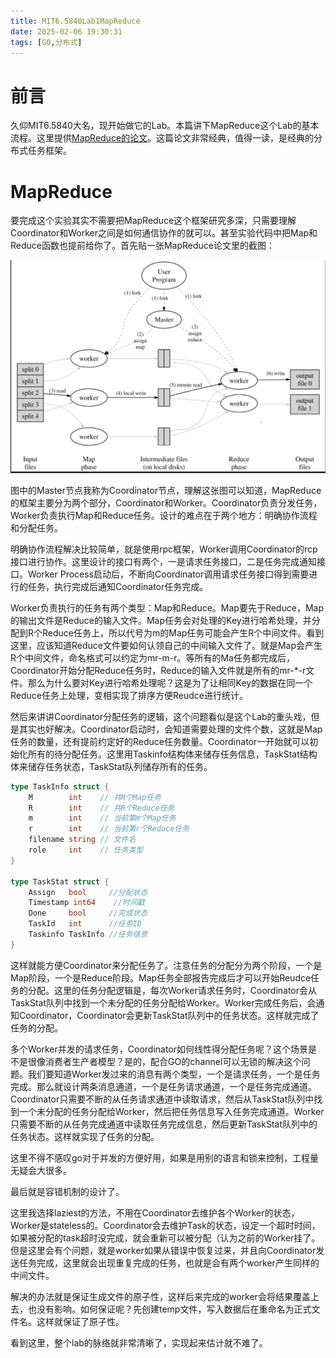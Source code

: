 ```yaml
---
title: MIT6.5840Lab1MapReduce
date: 2025-02-06 19:30:31
tags: [GO,分布式]
---
```

# 前言
久仰MIT6.5840大名，现开始做它的Lab。本篇讲下MapReduce这个Lab的基本流程。这里提供[MapReduce的论文](https://link.zhihu.com/?target=http%3A//research.google.com/archive/mapreduce-osdi04.pdf)。这篇论文非常经典，值得一读，是经典的分布式任务框架。

# MapReduce
要完成这个实验其实不需要把MapReduce这个框架研究多深，只需要理解Coordinator和Worker之间是如何通信协作的就可以。甚至实验代码中把Map和Reduce函数也提前给你了。首先贴一张MapReduce论文里的截图：

![alt text](../../assets/img/2025-02-06-MIT6.5840Lab1MapReduce/image.png)

图中的Master节点我称为Coordinator节点，理解这张图可以知道，MapReduce的框架主要分为两个部分，Coordinator和Worker。Coordinator负责分发任务，Worker负责执行Map和Reduce任务。设计的难点在于两个地方：明确协作流程和分配任务。

明确协作流程解决比较简单，就是使用rpc框架，Worker调用Coordinator的rcp接口进行协作。这里设计的接口有两个，一是请求任务接口，二是任务完成通知接口。Worker Process启动后，不断向Coordinator调用请求任务接口得到需要进行的任务，执行完成后通知Coordinator任务完成。

Worker负责执行的任务有两个类型：Map和Reduce。Map要先于Reduce，Map的输出文件是Reduce的输入文件。Map任务会对处理的Key进行哈希处理，并分配到R个Reduce任务上，所以代号为m的Map任务可能会产生R个中间文件。看到这里，应该知道Reduce文件要如何认领自己的中间输入文件了。就是Map会产生R个中间文件，命名格式可以约定为mr-m-r。等所有的Ma任务都完成后，Coordinator开始分配Reduce任务时，Reduce的输入文件就是所有的mr-*-r文件。那么为什么要对Key进行哈希处理呢？这是为了让相同Key的数据在同一个Reduce任务上处理，变相实现了排序方便Reudce进行统计。

然后来讲讲Coordinator分配任务的逻辑，这个问题看似是这个Lab的重头戏，但是其实也好解决。Coordinator启动时，会知道需要处理的文件个数，这就是Map任务的数量，还有提前约定好的Reduce任务数量。Coordinator一开始就可以初始化所有的待分配任务。这里用Taskinfo结构体来储存任务信息，TaskStat结构体来储存任务状态，TaskStat队列储存所有的任务。

```go
type TaskInfo struct {
	M        int    // 共M个Map任务
	R        int    // 共R个Reduce任务
	m        int    // 当前第m个Map任务
	r        int    // 当前第r个Reduce任务
	filename string // 文件名
	role     int    // 任务类型
}

type TaskStat struct {
	Assign   bool     //分配状态
	Timestamp int64    //时间戳
	Done     bool     //完成状态
	TaskId   int      //任务ID
	Taskinfo TaskInfo //任务信息
}
```

这样就能方便Coordinator来分配任务了。注意任务的分配分为两个阶段，一个是Map阶段，一个是Reduce阶段。Map任务全部报告完成后才可以开始Reudce任务的分配。这里的任务分配逻辑是，每次Worker请求任务时，Coordinator会从TaskStat队列中找到一个未分配的任务分配给Worker。Worker完成任务后，会通知Coordinator，Coordinator会更新TaskStat队列中的任务状态。这样就完成了任务的分配。

多个Worker并发的请求任务，Coordinator如何线性得分配任务呢？这个场景是不是很像消费者生产者模型？是的，配合GO的channel可以无锁的解决这个问题。我们要知道Worker发过来的消息有两个类型，一个是请求任务，一个是任务完成。那么就设计两条消息通道，一个是任务请求通道，一个是任务完成通道。Coordinator只需要不断的从任务请求通道中读取请求，然后从TaskStat队列中找到一个未分配的任务分配给Worker，然后把任务信息写入任务完成通道。Worker只需要不断的从任务完成通道中读取任务完成信息，然后更新TaskStat队列中的任务状态。这样就实现了任务的分配。

这里不得不感叹go对于并发的方便好用，如果是用别的语言和锁来控制，工程量无疑会大很多。

最后就是容错机制的设计了。

这里我选择laziest的方法，不用在Coordinator去维护各个Worker的状态，Worker是stateless的。Coordinator会去维护Task的状态，设定一个超时时间，如果被分配的task超时没完成，就会重新可以被分配（认为之前的Worker挂了。但是这里会有个问题，就是worker如果从错误中恢复过来，并且向Coordinator发送任务完成，这里就会出现重复完成的任务，也就是会有两个worker产生同样的中间文件。

解决的办法就是保证生成文件的原子性，这样后来完成的worker会将结果覆盖上去，也没有影响。如何保证呢？先创建temp文件，写入数据后在重命名为正式文件名。这样就保证了原子性。


看到这里，整个lab的脉络就非常清晰了，实现起来估计就不难了。

